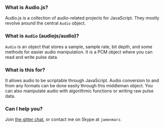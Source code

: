 ### What is Audio.js?
Audio.js is a collection of audio-related projects for JavaScript.  They mostly revolve around the central `Audio` object.

### What is `Audio` (audiojs/audio)?
`Audio` is an object that stores a sample, sample rate, bit depth, and some methods for easier audio manipulation.  It is a PCM object where you can read and write pulse data.

### What is this for?
It allows audio to be scriptable through JavaScript.  Audio conversion to and from any formats can be done easily through this middleman object.  You can also manipulate audio with algorithmic functions or writing raw pulse data.

### Can I help you?
Join [the gitter chat][gitter], or contact me on Skype at `jamenmarz`.

[gitter]: https://gitter.im/audiojs/audio

